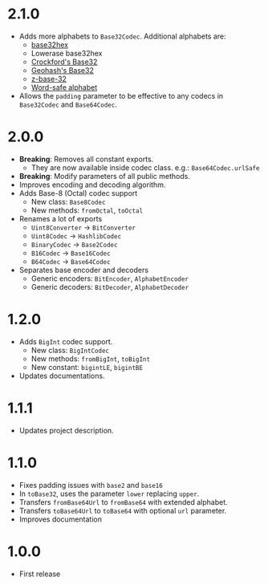 # 2.1.0

- Adds more alphabets to `Base32Codec`. Additional alphabets are:
  - [base32hex](https://en.wikipedia.org/wiki/Base32#base32hex)
  - Lowerase base32hex
  - [Crockford's Base32](https://en.wikipedia.org/wiki/Base32#Crockford's_Base32)
  - [Geohash's Base32](https://en.wikipedia.org/wiki/Base32#Geohash)
  - [z-base-32](https://en.wikipedia.org/wiki/Base32#z-base-32)
  - [Word-safe alphabet](https://en.wikipedia.org/wiki/Base32#Word-safe_alphabet)
- Allows the `padding` parameter to be effective to any codecs in `Base32Codec` and `Base64Codec`.

# 2.0.0

- **Breaking**: Removes all constant exports.
  - They are now available inside codec class. e.g.: `Base64Codec.urlSafe`
- **Breaking**: Modify parameters of all public methods.
- Improves encoding and decoding algorithm.
- Adds Base-8 (Octal) codec support
  - New class: `Base8Codec`
  - New methods: `fromOctal`, `toOctal`
- Renames a lot of exports
  - `Uint8Converter` -> `BitConverter`
  - `Uint8Codec` -> `HashlibCodec`
  - `BinaryCodec` -> `Base2Codec`
  - `B16Codec` -> `Base16Codec`
  - `B64Codec` -> `Base64Codec`
- Separates base encoder and decoders
  - Generic encoders: `BitEncoder`, `AlphabetEncoder`
  - Generic decoders: `BitDecoder`, `AlphabetDecoder`

# 1.2.0

- Adds `BigInt` codec support.
  - New class: `BigIntCodec`
  - New methods: `fromBigInt`, `toBigInt`
  - New constant: `bigintLE`, `bigintBE`
- Updates documentations.

# 1.1.1

- Updates project description.

# 1.1.0

- Fixes padding issues with `base2` and `base16`
- In `toBase32`, uses the parameter `lower` replacing `upper`.
- Transfers `fromBase64Url` to `fromBase64` with extended alphabet.
- Transfers `toBase64Url` to `toBase64` with optional `url` parameter.
- Improves documentation

# 1.0.0

- First release
